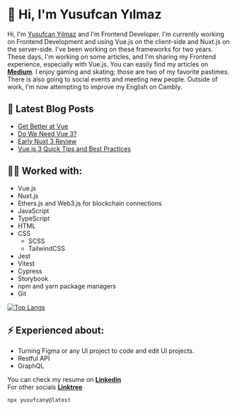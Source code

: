 # 👋 Hi, I'm Yusufcan Yılmaz
Hi, I'm [Yusufcan Yılmaz](https://yusufcanyilmaz.com) and I'm Frontend Developer. I'm currently working on Frontend Development and using Vue.js on the client-side and Nuxt.js on the server-side. I've been working on these frameworks for two years. These days, I'm working on some articles, and I'm sharing my Frontend experience, especially with Vue.js. You can easily find my articles on [**Medium**](https://yusufcan-yilmaz.medium.com/). I enjoy gaming and skating; those are two of my favorite pastimes. There is also going to social events and meeting new people. Outside of work, I'm now attempting to improve my English on Cambly.

## 📕 Latest Blog Posts
<!-- BLOG-POST-LIST:START -->
- [Get Better at Vue](https://blog.yusufcanyilmaz.com/get-better-at-vue)
- [Do We Need Vue 3?](https://blog.yusufcanyilmaz.com/do-we-need-vue-3)
- [Early Nuxt 3 Review](https://blog.yusufcanyilmaz.com/early-nuxt-3-review)
- [Vue.js 3 Quick Tips and Best Practices](https://blog.yusufcanyilmaz.com/vuejs-3-quick-tips-and-best-practices)
<!-- BLOG-POST-LIST:END -->

## 👨‍💻 Worked with:
  - Vue.js
  - Nuxt.js
  - Ethers.js and Web3.js for blockchain connections
  - JavaScript
  - TypeScript
  - HTML
  - CSS
    - SCSS
    - TailwindCSS
  - Jest
  - Vitest
  - Cypress
  - Storybook
  - npm and yarn package managers
  - Git
  
[![Top Langs](https://github-readme-stats.vercel.app/api/top-langs/?username=yusufcany&layout=compact&theme=dracula)](https://github.com/anuraghazra/github-readme-stats)
  
## ⚡ Experienced about:
  - Turning Figma or any UI project to code and edit UI projects.
  - Restful API
  - GraphQL

You can check my resume on [**Linkedin**](https://www.linkedin.com/in/yusufcan-yilmaz/) <br />
For other socials [**Linktree**](https://www.linktr.ee/yusufcany/)
```
npx yusufcany@latest
```
